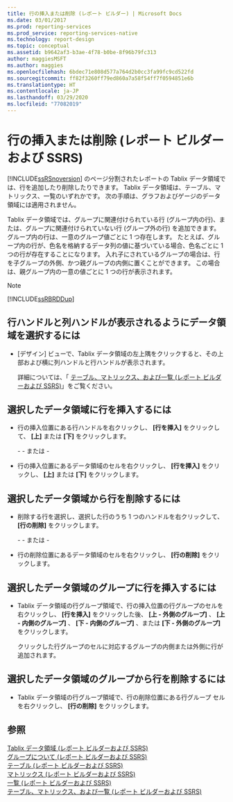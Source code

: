 ```yaml
---
title: 行の挿入または削除 (レポート ビルダー) | Microsoft Docs
ms.date: 03/01/2017
ms.prod: reporting-services
ms.prod_service: reporting-services-native
ms.technology: report-design
ms.topic: conceptual
ms.assetid: b9642af3-b3ae-4f78-b0be-8f96b79fc313
author: maggiesMSFT
ms.author: maggies
ms.openlocfilehash: 6bdec71e808d577a764d2b0cc3fa99fc9cd522fd
ms.sourcegitcommit: ff82f3260ff79ed860a7a58f54ff7f0594851e6b
ms.translationtype: HT
ms.contentlocale: ja-JP
ms.lasthandoff: 03/29/2020
ms.locfileid: "77082019"
---
```

# <a name="insert-or-delete-a-row-report-builder-and-ssrs"></a>行の挿入または削除 (レポート ビルダーおよび SSRS)
[!INCLUDE[ssRSnoversion](../../includes/ssrsnoversion-md.md)] のページ分割されたレポートの Tablix データ領域では、行を追加したり削除したりできます。 Tablix データ領域は、テーブル、マトリックス、一覧のいずれかです。 次の手順は、グラフおよびゲージのデータ領域には適用されません。  
  
 Tablix データ領域では、グループに関連付けられている行 (グループ内の行)、または、グループに関連付けられていない行 (グループ外の行) を追加できます。 グループ内の行は、一意のグループ値ごとに 1 つ存在します。 たとえば、グループ内の行が、色名を格納するデータ列の値に基づいている場合、色名ごとに 1 つの行が存在することになります。 入れ子にされているグループの場合は、行を子グループの外側、かつ親グループの内側に置くことができます。 この場合は、親グループ内の一意の値ごとに 1 つの行が表示されます。  
  
> [!NOTE]  
>  [!INCLUDE[ssRBRDDup](../../includes/ssrbrddup-md.md)]  
  
## <a name="to-select-a-data-region-so-the-row-and-column-handles-appear"></a>行ハンドルと列ハンドルが表示されるようにデータ領域を選択するには  
  
-   [デザイン] ビューで、Tablix データ領域の左上隅をクリックすると、その上部および横に列ハンドルと行ハンドルが表示されます。  
  
     詳細については、「 [テーブル、マトリックス、および一覧 &#40;レポート ビルダーおよび SSRS&#41;](../../reporting-services/report-design/tables-matrices-and-lists-report-builder-and-ssrs.md)」をご覧ください。  
  
## <a name="to-insert-a-row-in-a-selected-data-region"></a>選択したデータ領域に行を挿入するには  
  
-   行の挿入位置にある行ハンドルを右クリックし、 **[行を挿入]** をクリックして、 **[上]** または **[下]** をクリックします。  
  
     \- - または -  
  
-   行の挿入位置にあるデータ領域のセルを右クリックし、 **[行を挿入]** をクリックし、 **[上]** または **[下]** をクリックします。  
  
## <a name="to-delete-a-row-from-a-selected-data-region"></a>選択したデータ領域から行を削除するには  
  
-   削除する行を選択し、選択した行のうち 1 つのハンドルを右クリックして、 **[行の削除]** をクリックします。  
  
     \- - または -  
  
-   行の削除位置にあるデータ領域のセルを右クリックし、 **[行の削除]** をクリックします。  
  
## <a name="to-insert-a-row-in-a-group-in-a-selected-data-region"></a>選択したデータ領域のグループに行を挿入するには  
  
-   Tablix データ領域の行グループ領域で、行の挿入位置の行グループのセルを右クリックし、 **[行を挿入]** をクリックした後、 **[上 - 外側のグループ]** 、 **[上 - 内側のグループ]** 、 **[下 - 内側のグループ]** 、または **[下 - 外側のグループ]** をクリックします。  
  
     クリックした行グループのセルに対応するグループの内側または外側に行が追加されます。  
  
## <a name="to-delete-a-row-from-a-group-in-a-selected-data-region"></a>選択したデータ領域のグループから行を削除するには  
  
-   Tablix データ領域の行グループ領域で、行の削除位置にある行グループ セルを右クリックし、 **[行の削除]** をクリックします。  
  
## <a name="see-also"></a>参照  
 [Tablix データ領域 &#40;レポート ビルダーおよび SSRS&#41;](../../reporting-services/report-design/tablix-data-region-report-builder-and-ssrs.md)   
 [グループについて &#40;レポート ビルダーおよび SSRS&#41;](../../reporting-services/report-design/understanding-groups-report-builder-and-ssrs.md)   
 [テーブル &#40;レポート ビルダーおよび SSRS&#41;](../../reporting-services/report-design/tables-report-builder-and-ssrs.md)   
 [マトリックス &#40;レポート ビルダーおよび SSRS&#41;](../../reporting-services/report-design/create-a-matrix-report-builder-and-ssrs.md)   
 [一覧 &#40;レポート ビルダーおよび SSRS&#41;](../../reporting-services/report-design/create-invoices-and-forms-with-lists-report-builder-and-ssrs.md)     
 [テーブル、マトリックス、および一覧 &#40;レポート ビルダーおよび SSRS&#41;](../../reporting-services/report-design/tables-matrices-and-lists-report-builder-and-ssrs.md)  
  
  
